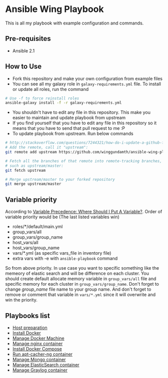 Ansible Wing Playbook
===========================================================================

This is all my playbook with example configuration and commands.

Pre-requisites
---------------------------------------------------------------------------

- Ansible 2.1

How to Use
---------------------------------------------------------------------------

- Fork this repository and make your own configuration from example files
- You can see all my galaxy role in ```galaxy-requirements.yml``` file. To install or update all roles, run the command

```bash
# Use -f to force reinstall roles
ansible-galaxy install -f -r galaxy-requirements.yml
```

- You shouldn't have to edit any file in this repository. This make you easier to maintain and update playbook from upstream
- If you find yourself that you have to edit any file in this repository so it means that you have to send that pull request to me :P
- To update playbook from upstream. Run below commands

```bash
# http://stackoverflow.com/questions/7244321/how-do-i-update-a-github-forked-repository
# Add the remote, call it "upstream":
git remote add upstream https://github.com/winggundamth/ansible-wing-playbook.git

# Fetch all the branches of that remote into remote-tracking branches,
# such as upstream/master:
git fetch upstream

# Merge upstream/master to your forked repository
git merge upstream/master
```

Variable priority
---------------------------------------------------------------------------

According to [Variable Precedence: Where Should I Put A Variable?](http://docs.ansible.com/ansible/playbooks_variables.html#variable-precedence-where-should-i-put-a-variable). Order of variable priority would be (The last listed variables win)

- roles/*/default/main.yml
- group_vars/all
- group_vars/group_name
- host_vars/all
- host_vars/group_name
- vars/*.yml (as specific vars_file in inventory file)
- extra vars with -e with ```ansible-playbook``` command

So from above priority. In use case you want to specific something like the memeory of elastic search and will be difference on each cluster. You should create default allocate memory variable in ```group_vars/all``` file and specific memory for each cluster in ```group_vars/group_name```. Don't forget to change *group_name* file name to your group name. And don't forget to remove or comment that variable in ```vars/*.yml``` since it will overwrite and win the priority.

Playbooks list
---------------------------------------------------------------------------

- [Host preparation](docs/host_preparation.md)
- [Install Docker](docs/install_docker.md)
- [Manage Docker Machine](docs/docker_machine.md)
- [Manage nginx container](docs/nginx_container.md)
- [Install Docker Compose](docs/docker_compose.md)
- [Run apt-cacher-ng container](docs/apt_cacher_ng_container.md)
- [Manage Mongo container](docs/mongo_container.md)
- [Manage ElasticSearch container](docs/elasticsearch_container.md)
- [Manage Graylog container](docs/graylog_container.md)
